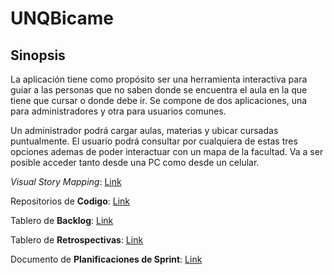 # UNQBicame

## Sinopsis

La aplicación tiene como propósito ser
una herramienta interactiva para guiar a las personas 
que no saben donde se encuentra el aula en la que tiene 
que cursar o donde debe ir. Se compone de dos aplicaciones, 
una para administradores y otra para usuarios comunes. 

Un administrador podrá cargar aulas, materias y  ubicar 
cursadas puntualmente. El usuario podrá consultar por 
cualquiera de estas tres opciones ademas de poder interactuar 
con un mapa de la facultad. Va a ser posible acceder tanto 
desde una PC como desde un celular.

_Visual Story Mapping_: [Link](https://realtimeboard.com/app/board/o9J_kz8aebE=/)

Repositorios de **Codigo**: [Link](https://github.com/MartinEGonzalez95/UNQBicame)

Tablero de **Backlog**: [Link](https://trello.com/b/zK35P4Vr/backlog)

Tablero de **Retrospectivas**: [Link](https://trello.com/b/yTmhsdtd/retrospectivas)

Documento de **Planificaciones de Sprint**: [Link](https://docs.google.com/document/d/1fIbmJvBt-jX4va_c0PD1NE9QL91f4vVE_PuaekiBc8E/edit)
